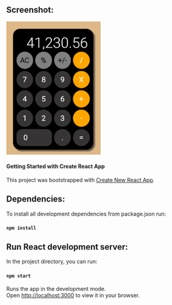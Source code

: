 ## Screenshot:

<img src="/public/1.png" style="height: 350px;">

#### Getting Started with Create React App

This project was bootstrapped with [Create New React App](https://reactjs.org/docs/create-a-new-react-app.html).

## Dependencies:

To install all development dependencies from package.json run:

#### `npm install`

## Run React development server:

In the project directory, you can run:

#### `npm start`

Runs the app in the development mode.\
Open [http://localhost:3000](http://localhost:3000) to view it in your browser.
